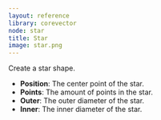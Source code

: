 ```yaml
---
layout: reference
library: corevector
node: star
title: Star
image: star.png
---
```

Create a star shape.

* **Position**: The center point of the star.
* **Points**: The amount of points in the star.
* **Outer**: The outer diameter of the star.
* **Inner**: The inner diameter of the star.
